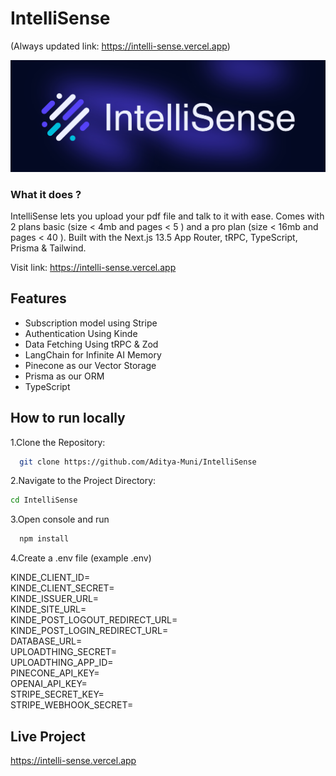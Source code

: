 # IntelliSense
(Always updated link: https://intelli-sense.vercel.app)

[![Project Image](https://raw.githubusercontent.com/Aditya-Muni/IntelliSense/master/public/thumbnail.png)](https://intelli-sense.vercel.app)

### What it does ?
IntelliSense lets you upload your pdf file and talk to it with ease. Comes with 2 plans basic (size < 4mb and pages < 5 ) and a pro plan (size < 16mb and pages < 40 ).
Built with the Next.js 13.5 App Router, tRPC, TypeScript, Prisma & Tailwind.

Visit link: https://intelli-sense.vercel.app

## Features

- Subscription model using Stripe
- Authentication Using Kinde
- Data Fetching Using tRPC & Zod
- LangChain for Infinite AI Memory
- Pinecone as our Vector Storage
- Prisma as our ORM
- TypeScript



## How to  run locally
1.Clone the Repository:
```bash
  git clone https://github.com/Aditya-Muni/IntelliSense
```

2.Navigate to the Project Directory:
```bash
cd IntelliSense
```

3.Open console and run
```bash
  npm install
``` 
4.Create a .env file (example .env)

KINDE_CLIENT_ID=<br />
KINDE_CLIENT_SECRET=<br />
KINDE_ISSUER_URL=<br />
KINDE_SITE_URL=<br />
KINDE_POST_LOGOUT_REDIRECT_URL=<br />
KINDE_POST_LOGIN_REDIRECT_URL=<br />
DATABASE_URL=<br />
UPLOADTHING_SECRET=<br />
UPLOADTHING_APP_ID=<br />
PINECONE_API_KEY=<br />
OPENAI_API_KEY=<br />
STRIPE_SECRET_KEY=<br />
STRIPE_WEBHOOK_SECRET=<br />



## Live Project

https://intelli-sense.vercel.app
